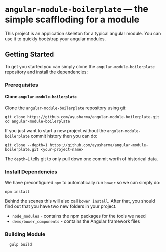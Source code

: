 # `angular-module-boilerplate` — the simple scaffloding for a module
This project is an application skeleton for a typical angular module. You can use it
to quickly bootstrap your angular modules.

## Getting Started

To get you started you can simply clone the `angular-module-boilerplate` repository and install the dependencies:

### Prerequisites

#### Clone `angular-module-boilerplate`

Clone the `angular-module-boilerplate` repository using git:

```
git clone https://github.com/ayusharma/angular-module-boilerplate.git
cd angular-module-boilerplate
```

If you just want to start a new project without the `angular-module-boilerplate` commit history then you can do:

```
git clone --depth=1 https://github.com/ayusharma/angular-module-boilerplate.git <your-project-name>
```

The `depth=1` tells git to only pull down one commit worth of historical data.

### Install Dependencies

We have preconfigured `npm` to automatically run `bower` so we can simply do:

```
npm install
```

Behind the scenes this will also call `bower install`. After that, you should find out that you have
two new folders in your project.

* `node_modules` - contains the npm packages for the tools we need
* `demo/bower_components` - contains the Angular framework files

###  Building Module

```js
  gulp build
```
